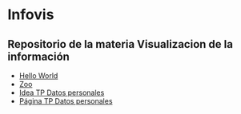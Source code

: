 # Infovis
## Repositorio de la materia Visualizacion de la información

* [Hello World](https://gbarbieripederiva.github.io/infovis/index.html)
* [Zoo](https://gbarbieripederiva.github.io/infovis/zoo.txt)
* [Idea TP Datos personales](https://github.com/gbarbieripederiva/infovis/blob/gh-pages/pdata/README.md)
* [Página TP Datos personales](https://gbarbieripederiva.github.io/infovis/pdata/page/index.html)